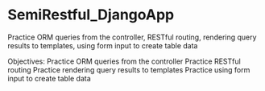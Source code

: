 # SemiRestful_DjangoApp
Practice ORM queries from the controller, RESTful routing, rendering query results to templates, using form input to create table data

Objectives:
Practice ORM queries from the controller
Practice RESTful routing
Practice rendering query results to templates
Practice using form input to create table data
